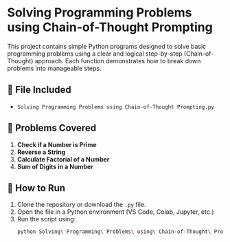 # Solving Programming Problems using Chain-of-Thought Prompting

This project contains simple Python programs designed to solve basic programming problems using a clear and logical step-by-step (Chain-of-Thought) approach. Each function demonstrates how to break down problems into manageable steps.

## 📂 File Included
- `Solving Programming Problems using Chain-of-Thought Prompting.py`

## 📌 Problems Covered

1. **Check if a Number is Prime**
2. **Reverse a String**
3. **Calculate Factorial of a Number**
4. **Sum of Digits in a Number**

## 🔧 How to Run

1. Clone the repository or download the `.py` file.
2. Open the file in a Python environment (VS Code, Colab, Jupyter, etc.)
3. Run the script using:
   ```bash
   python Solving\ Programming\ Problems\ using\ Chain-of-Thought\ Prompting.py

